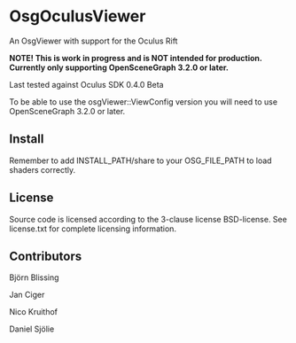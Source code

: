 OsgOculusViewer
===============

An OsgViewer with support for the Oculus Rift

**NOTE! This is work in progress and is NOT intended for production.**
**Currently only supporting OpenSceneGraph 3.2.0 or later.**

Last tested against Oculus SDK 0.4.0 Beta

To be able to use the osgViewer::ViewConfig version you will need to use OpenSceneGraph 3.2.0 or later.

Install
-------

Remember to add INSTALL_PATH/share to your OSG_FILE_PATH to load shaders correctly.

License
-------
Source code is licensed according to the 3-clause license BSD-license. 
See license.txt for complete licensing information. 


Contributors
------------
Björn Blissing

Jan Ciger

Nico Kruithof

Daniel Sjölie